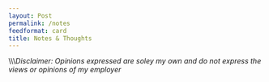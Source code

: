 ```yaml
---
layout: Post
permalink: /notes
feedformat: card
title: Notes & Thoughts
---
```


\\\\\\_Disclaimer: Opinions expressed are soley my own and do not express the views or opinions of my employer_
